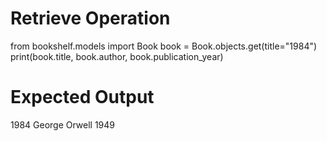 # Retrieve Operation

from bookshelf.models import Book
book = Book.objects.get(title="1984") 
print(book.title, book.author, book.publication_year)

# Expected Output

1984 George Orwell 1949